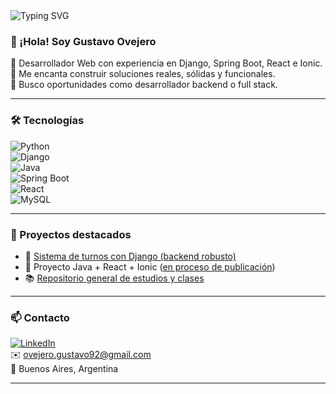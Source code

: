 <img src="https://www.canva.com/design/DAGuDLn2siA/c-9syOFtmbbyVM0OIb68Dg/view?utm_content=DAGuDLn2siA&utm_campaign=designshare&utm_medium=link2&utm_source=uniquelinks&utlId=hee4ff50285" alt="Typing SVG" />

### 👋 ¡Hola! Soy Gustavo Ovejero

🎯 Desarrollador Web con experiencia en Django, Spring Boot, React e Ionic.  
🧠 Me encanta construir soluciones reales, sólidas y funcionales.  
📢 Busco oportunidades como desarrollador backend o full stack.

---

### 🛠 Tecnologías

![Python](https://img.shields.io/badge/-Python-05122A?style=flat&logo=python)  
![Django](https://img.shields.io/badge/-Django-092E20?style=flat&logo=django)  
![Java](https://img.shields.io/badge/-Java-007396?style=flat&logo=java)  
![Spring Boot](https://img.shields.io/badge/-Spring%20Boot-6DB33F?style=flat&logo=spring-boot)  
![React](https://img.shields.io/badge/-React-20232A?style=flat&logo=react)  
![MySQL](https://img.shields.io/badge/-MySQL-4479A1?style=flat&logo=mysql)

---

### 🚀 Proyectos destacados

- 🎯 [Sistema de turnos con Django (backend robusto)](https://www.guapidjanjo.onrender.com/)  
- 💼 Proyecto Java + React + Ionic ([en proceso de publicación](https://github.com/ovejero92/Metsys))  
- 📚 [Repositorio general de estudios y clases](https://github.com/ovejero92)

---

### 📫 Contacto

[![LinkedIn](https://img.shields.io/badge/-LinkedIn-0A66C2?style=flat&logo=linkedin&logoColor=white)](https://linkedin.com/in/gustavo-ovejero)  
✉️ ovejero.gustavo92@gmail.com  
📍 Buenos Aires, Argentina

---

<!-- contador de visitas (opcional)
<p align="center">
  <img src="https://komarev.com/ghpvc/?username=ovejero92&style=flat-square" alt="visitors"/>
</p> -->
